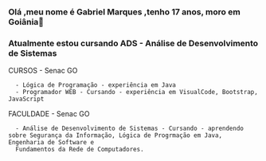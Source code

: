 ### Olá ,meu nome é Gabriel Marques ,tenho 17 anos, moro em Goiânia👋
### Atualmente estou cursando ADS - Análise de Desenvolvimento de Sistemas 

   CURSOS - Senac GO
   
      - Lógica de Programação - experiência em Java
      - Programador WEB - Cursando - experiência em VisualCode, Bootstrap, JavaScript 
   
   FACULDADE - Senac GO 
   
      - Análise de Desenvolvimento de Sistemas - Cursando - aprendendo sobre Segurança da Informação, Lógica de Progrmação em Java, Engenharia de Software e
      Fundamentos da Rede de Computadores.

